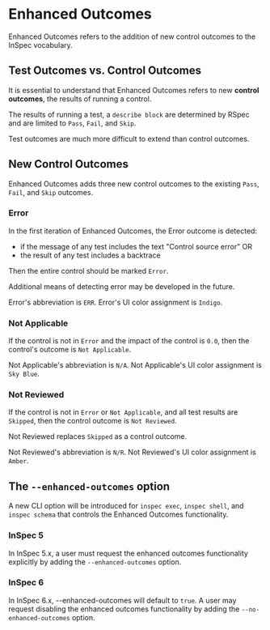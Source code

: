 # Enhanced Outcomes

Enhanced Outcomes refers to the addition of new control outcomes to the InSpec vocabulary.

## Test Outcomes vs. Control Outcomes

It is essential to understand that Enhanced Outcomes refers to new **control outcomes**, the results of running a control.

The results of running a test, a `describe block` are determined by RSpec and are limited to `Pass`, `Fail`, and `Skip`.

Test outcomes are much more difficult to extend than control outcomes.

## New Control Outcomes

Enhanced Outcomes adds three new control outcomes to the existing `Pass`, `Fail`, and `Skip` outcomes.

### Error

In the first iteration of Enhanced Outcomes, the Error outcome is detected:

 * if the message of any test includes the text "Control source error" OR
 * the result of any test includes a backtrace

Then the entire control should be marked `Error`.

Additional means of detecting error may be developed in the future.

Error's abbreviation is `ERR`. Error's UI color assignment is `Indigo`.

### Not Applicable

If the control is not in `Error` and the impact of the control is `0.0`, then the control's outcome is `Not Applicable`.

Not Applicable's abbreviation is `N/A`. Not Applicable's UI color assignment is `Sky Blue`.

### Not Reviewed

If the control is not in `Error` or `Not Applicable`, and all test results are `Skipped`, then the control outcome is `Not Reviewed`.

Not Reviewed replaces `Skipped` as a control outcome.

Not Reviewed's abbreviation is `N/R`. Not Reviewed's UI color assignment is `Amber`.

## The `--enhanced-outcomes` option

A new CLI option will be introduced for `inspec exec`, `inspec shell`, and `inspec schema` that controls the Enhanced Outcomes functionality.

### InSpec 5

In InSpec 5.x, a user must request the enhanced outcomes functionality explicitly by adding the `--enhanced-outcomes` option.

### InSpec 6

In InSpec 6.x, --enhanced-outcomes will default to `true`. A user may request disabling the enhanced outcomes functionality by adding the `--no-enhanced-outcomes` option.
